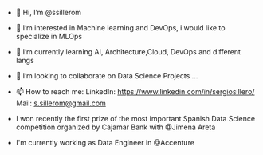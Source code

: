 - 👋 Hi, I’m @ssillerom

- 👀 I’m interested in Machine learning and DevOps, i would like to specialize in MLOps
- 🌱 I’m currently learning AI, Architecture,Cloud, DevOps and different langs
- 💞️ I’m looking to collaborate on Data Science Projects ...
- 📫 How to reach me: 
  LinkedIn: https://www.linkedin.com/in/sergiosillero/
  Mail: s.sillerom@gmail.com
- I won recently the first prize of the most important Spanish Data Science competition organized by Cajamar Bank with @Jimena Areta
- I'm currently working as Data Engineer in @Accenture
